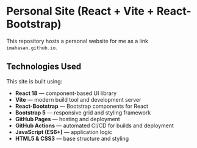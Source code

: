 # Personal Site (React + Vite + React-Bootstrap)

This repository hosts a personal website for me as a link `imahasan.github.io`.


## Technologies Used

This site is built using:

- **React 18** — component-based UI library
- **Vite** — modern build tool and development server
- **React-Bootstrap** — Bootstrap components for React
- **Bootstrap 5** — responsive grid and styling framework
- **GitHub Pages** — hosting and deployment
- **GitHub Actions** — automated CI/CD for builds and deployment
- **JavaScript (ES6+)** — application logic
- **HTML5 & CSS3** — base structure and styling

